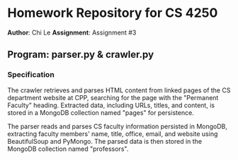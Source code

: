 # Homework Repository for CS 4250

**Author**: Chi Le
**Assignment**: Assignment #3

## Program: parser.py & crawler.py

### Specification
The crawler retrieves and parses HTML content from linked pages of the CS department website at CPP, searching for the page with the "Permanent Faculty" heading.
Extracted data, including URLs, titles, and content, is stored in a MongoDB collection named "pages" for persistence.

The parser reads and parses CS faculty information persisted in MongoDB, extracting faculty members' name, title, office, email, 
and website using BeautifulSoup and PyMongo. The parsed data is then stored in the MongoDB collection named "professors".
